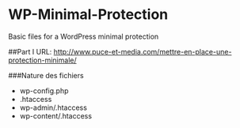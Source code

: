 # WP-Minimal-Protection
Basic files for a WordPress minimal protection

##Part I
URL: http://www.puce-et-media.com/mettre-en-place-une-protection-minimale/

###Nature des fichiers
* wp-config.php
* .htaccess
* wp-admin/.htaccess
* wp-content/.htaccess

